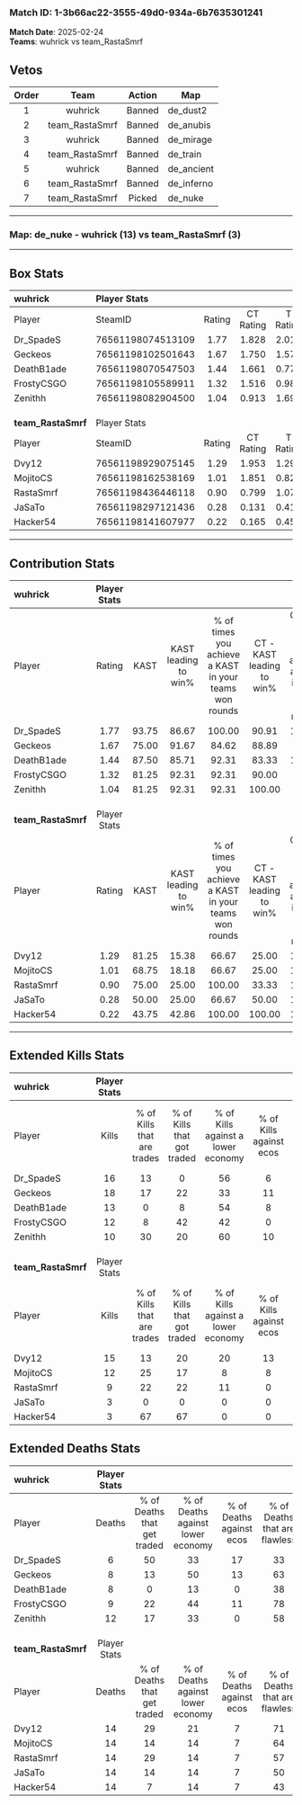 ### Match ID: 1-3b66ac22-3555-49d0-934a-6b7635301241  
**Match Date**: 2025-02-24  
**Teams**: wuhrick vs team_RastaSmrf  

## Vetos  

| Order | Team | Action | Map |
| :---: | :--: | :----: | --- |
| 1 | wuhrick | Banned | de_dust2 |
| 2 | team_RastaSmrf | Banned | de_anubis |
| 3 | wuhrick | Banned | de_mirage |
| 4 | team_RastaSmrf | Banned | de_train |
| 5 | wuhrick | Banned | de_ancient |
| 6 | team_RastaSmrf | Banned | de_inferno |
| 7 | team_RastaSmrf | Picked | de_nuke |

---  

### **Map**: de_nuke - wuhrick (13) vs team_RastaSmrf (3)  
---  

## Box Stats  

| **wuhrick**        | Player Stats      |        |           |          |       |       |       |         |        |      |     |
| :- | :- | :-: | :-: | :-: | :-: | :-: | :-: | :-: | :-: | :-: | :-: |
| Player             | SteamID           | Rating | CT Rating | T Rating | KAST  |  ADR  | Kills | Assists | Deaths | K/D  | HS% |
| Dr_SpadeS          | 76561198074513109 |  1.77  |   1.828   |  2.016   | 93.75 | 97.6  |  16   |    8    |   6    | 2.67 | 56  |
| Geckeos            | 76561198102501643 |  1.67  |   1.750   |  1.576   | 75.00 | 105.5 |  18   |    3    |   8    | 2.25 | 38  |
| DeathB1ade         | 76561198070547503 |  1.44  |   1.661   |  0.773   | 87.50 | 88.1  |  13   |    3    |   8    | 1.63 | 30  |
| FrostyCSGO         | 76561198105589911 |  1.32  |   1.516   |  0.987   | 81.25 | 82.5  |  12   |    8    |   9    | 1.33 | 41  |
| Zenithh            | 76561198082904500 |  1.04  |   0.913   |  1.693   | 81.25 | 63.3  |  10   |    7    |   12   | 0.83 | 30  |
|                    |                   |        |           |          |       |       |       |         |        |      |     |
|                    |                   |        |           |          |       |       |       |         |        |      |     |
|                    |                   |        |           |          |       |       |       |         |        |      |     |
| **team_RastaSmrf** | Player Stats      |        |           |          |       |       |       |         |        |      |     |
| Player             | SteamID           | Rating | CT Rating | T Rating | KAST  |  ADR  | Kills | Assists | Deaths | K/D  | HS% |
| Dvy12              | 76561198929075145 |  1.29  |   1.953   |  1.297   | 81.25 | 88.2  |  15   |    2    |   14   | 1.07 | 53  |
| MojitoCS           | 76561198162538169 |  1.01  |   1.851   |  0.822   | 68.75 | 79.6  |  12   |    2    |   14   | 0.86 | 58  |
| RastaSmrf          | 76561198436446118 |  0.90  |   0.799   |  1.071   | 75.00 | 74.1  |   9   |    6    |   14   | 0.64 | 55  |
| JaSaTo             | 76561198297121436 |  0.28  |   0.131   |  0.415   | 50.00 | 40.3  |   3   |    4    |   14   | 0.21 | 66  |
| Hacker54           | 76561198141607977 |  0.22  |   0.165   |  0.454   | 43.75 | 42.5  |   3   |    1    |   14   | 0.21 | 66  |
---  

## Contribution Stats  

| **wuhrick**        | Player Stats |       |                      |                                                        |                           |                                                             |                          |                                                            |
| :- | :-: | :-: | :-: | :-: | :-: | :-: | :-: | :-: |
| Player             |    Rating    | KAST  | KAST leading to win% | % of times you achieve a KAST in your teams won rounds | CT - KAST leading to win% | CT - % of times you achieve a KAST in your teams won rounds | T - KAST leading to win% | T - % of times you achieve a KAST in your teams won rounds |
| Dr_SpadeS          |     1.77     | 93.75 |        86.67         |                         100.00                         |           90.91           |                           100.00                            |          75.00           |                           100.00                           |
| Geckeos            |     1.67     | 75.00 |        91.67         |                         84.62                          |           88.89           |                            80.00                            |          100.00          |                           100.00                           |
| DeathB1ade         |     1.44     | 87.50 |        85.71         |                         92.31                          |           83.33           |                           100.00                            |          100.00          |                           66.67                            |
| FrostyCSGO         |     1.32     | 81.25 |        92.31         |                         92.31                          |           90.00           |                            90.00                            |          100.00          |                           100.00                           |
| Zenithh            |     1.04     | 81.25 |        92.31         |                         92.31                          |          100.00           |                            90.00                            |          75.00           |                           100.00                           |
|                    |              |       |                      |                                                        |                           |                                                             |                          |                                                            |
|                    |              |       |                      |                                                        |                           |                                                             |                          |                                                            |
|                    |              |       |                      |                                                        |                           |                                                             |                          |                                                            |
| **team_RastaSmrf** | Player Stats |       |                      |                                                        |                           |                                                             |                          |                                                            |
| Player             |    Rating    | KAST  | KAST leading to win% | % of times you achieve a KAST in your teams won rounds | CT - KAST leading to win% | CT - % of times you achieve a KAST in your teams won rounds | T - KAST leading to win% | T - % of times you achieve a KAST in your teams won rounds |
| Dvy12              |     1.29     | 81.25 |        15.38         |                         66.67                          |           25.00           |                           100.00                            |          11.11           |                           50.00                            |
| MojitoCS           |     1.01     | 68.75 |        18.18         |                         66.67                          |           25.00           |                           100.00                            |          14.29           |                           50.00                            |
| RastaSmrf          |     0.90     | 75.00 |        25.00         |                         100.00                         |           33.33           |                           100.00                            |          22.22           |                           100.00                           |
| JaSaTo             |     0.28     | 50.00 |        25.00         |                         66.67                          |           50.00           |                           100.00                            |          16.67           |                           50.00                            |
| Hacker54           |     0.22     | 43.75 |        42.86         |                         100.00                         |          100.00           |                           100.00                            |          33.33           |                           100.00                           |
---  

## Extended Kills Stats  

| **wuhrick**        | Player Stats |                            |                            |                                    |                         |                              |                                 |                                       |                    |           |
| :- | :-: | :-: | :-: | :-: | :-: | :-: | :-: | :-: | :-: | :-: |
| Player             |    Kills     | % of Kills that are trades | % of Kills that got traded | % of Kills against a lower economy | % of Kills against ecos | % of Kills that are flawless | % of Kills that are close duels | % of Kills that are assisted by flash | Pistol Round Kills | AWP Kills |
| Dr_SpadeS          |      16      |             13             |             0              |                 56                 |            6            |              44              |                0                |                   6                   |         0          |     0     |
| Geckeos            |      18      |             17             |             22             |                 33                 |           11            |              61              |               17                |                   0                   |         0          |     4     |
| DeathB1ade         |      13      |             0              |             8              |                 54                 |            8            |              54              |                8                |                   0                   |         2          |     0     |
| FrostyCSGO         |      12      |             8              |             42             |                 42                 |            0            |              50              |               17                |                   0                   |         0          |     1     |
| Zenithh            |      10      |             30             |             20             |                 60                 |           10            |              70              |                0                |                   0                   |         0          |     1     |
|                    |              |                            |                            |                                    |                         |                              |                                 |                                       |                    |           |
|                    |              |                            |                            |                                    |                         |                              |                                 |                                       |                    |           |
|                    |              |                            |                            |                                    |                         |                              |                                 |                                       |                    |           |
| **team_RastaSmrf** | Player Stats |                            |                            |                                    |                         |                              |                                 |                                       |                    |           |
| Player             |    Kills     | % of Kills that are trades | % of Kills that got traded | % of Kills against a lower economy | % of Kills against ecos | % of Kills that are flawless | % of Kills that are close duels | % of Kills that are assisted by flash | Pistol Round Kills | AWP Kills |
| Dvy12              |      15      |             13             |             20             |                 20                 |           13            |              33              |                0                |                   0                   |         0          |     4     |
| MojitoCS           |      12      |             25             |             17             |                 8                  |            8            |              50              |                8                |                   0                   |         0          |     1     |
| RastaSmrf          |      9       |             22             |             22             |                 11                 |            0            |              78              |               22                |                   0                   |         0          |     1     |
| JaSaTo             |      3       |             0              |             0              |                 0                  |            0            |              67              |               33                |                   0                   |         0          |     0     |
| Hacker54           |      3       |             67             |             67             |                 0                  |            0            |             167              |                0                |                   0                   |         0          |     1     |
## Extended Deaths Stats  

| **wuhrick**        | Player Stats |                             |                                   |                          |                               |                            |                           |               |
| :- | :-: | :-: | :-: | :-: | :-: | :-: | :-: | :-: |
| Player             |    Deaths    | % of Deaths that get traded | % of Deaths against lower economy | % of Deaths against ecos | % of Deaths that are flawless | % of Deaths that are close | % of Deaths while blinded | Deaths to AWP |
| Dr_SpadeS          |      6       |             50              |                33                 |            17            |              33               |             0              |             0             |       0       |
| Geckeos            |      8       |             13              |                50                 |            13            |              63               |             0              |             0             |       0       |
| DeathB1ade         |      8       |              0              |                13                 |            0             |              38               |             38             |             0             |       0       |
| FrostyCSGO         |      9       |             22              |                44                 |            11            |              78               |             11             |             0             |       0       |
| Zenithh            |      12      |             17              |                33                 |            0             |              58               |             0              |             0             |       0       |
|                    |              |                             |                                   |                          |                               |                            |                           |               |
|                    |              |                             |                                   |                          |                               |                            |                           |               |
|                    |              |                             |                                   |                          |                               |                            |                           |               |
| **team_RastaSmrf** | Player Stats |                             |                                   |                          |                               |                            |                           |               |
| Player             |    Deaths    | % of Deaths that get traded | % of Deaths against lower economy | % of Deaths against ecos | % of Deaths that are flawless | % of Deaths that are close | % of Deaths while blinded | Deaths to AWP |
| Dvy12              |      14      |             29              |                21                 |            7             |              71               |             0              |             0             |       0       |
| MojitoCS           |      14      |             14              |                14                 |            7             |              64               |             7              |             0             |       1       |
| RastaSmrf          |      14      |             29              |                14                 |            7             |              57               |             14             |             0             |       0       |
| JaSaTo             |      14      |             14              |                14                 |            7             |              50               |             7              |             7             |       1       |
| Hacker54           |      14      |              7              |                14                 |            7             |              43               |             14             |             0             |       0       |
